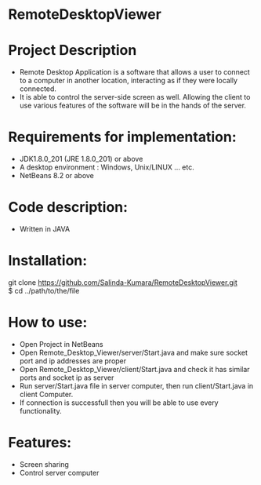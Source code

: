 # RemoteDesktopViewer
 
# Project Description
* Remote Desktop Application is a software that allows a user to connect to a computer in another location, interacting as if they were locally connected. 
* It is able to control the server-side screen as well. Allowing the client to use various features of the software will be in the hands of the server.

# Requirements for implementation:
* JDK1.8.0_201 (JRE 1.8.0_201) or above
* A desktop environment : Windows, Unix/LINUX ... etc.
* NetBeans 8.2 or above

# Code description: 
* Written in JAVA

# Installation:
git clone https://github.com/Salinda-Kumara/RemoteDesktopViewer.git \
$ cd ../path/to/the/file

# How to use:
* Open Project in NetBeans
* Open Remote_Desktop_Viewer/server/Start.java and make sure socket port and ip addresses are proper
* Open Remote_Desktop_Viewer/client/Start.java and check it has similar ports and socket ip as server
* Run server/Start.java file in server computer, then run client/Start.java in client Computer.
* If connection is successfull then you will be able to use every functionality.

# Features:
* Screen sharing
* Control server computer 



  



